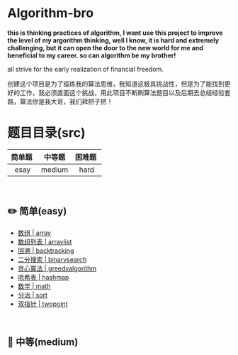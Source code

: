 # Algorithm-bro
**this is thinking practices of algorithm, I want use this project to improve the level of my argorithm thinking, well I know, it is hard and extremely challenging, but it can open the door to the new world for me and beneficial to my career. so can algorithm be my brother!**

all strive for the early realization of financial freedom.

创建这个项目是为了锻炼我的算法思维，我知道这极具挑战性，但是为了能找到更好的工作，我必须直面这个挑战，用此项目不断刷算法题目以及后期去总结经验套路，算法你是我大哥，我们拜把子把！

# 题目目录(src)

| 简单题&nbsp; | 中等题 | 困难题&nbsp;|
| :----: | :----: | :---: |
| esay | medium | hard |

<br>

## :pencil2: 简单(easy)

- [数组 | array](https://github.com/CyC2018/CS-Notes/blob/master/notes/剑指%20Offer%20题解%20-%20目录.md)
- [数组列表 | arraylist](https://github.com/CyC2018/CS-Notes/blob/master/notes/Leetcode%20题解%20-%20目录.md)
- [回溯 | backtracking](https://github.com/CyC2018/CS-Notes/blob/master/notes/算法%20-%20目录.md)
- [二分搜索 | binarysearch](https://github.com/CyC2018/CS-Notes/blob/master/notes/算法%20-%20目录.md)
- [贪心算法 | greedyalgorithm](https://github.com/CyC2018/CS-Notes/blob/master/notes/算法%20-%20目录.md)
- [哈希表 | hashmap](https://github.com/CyC2018/CS-Notes/blob/master/notes/算法%20-%20目录.md)
- [数学 | math](https://github.com/CyC2018/CS-Notes/blob/master/notes/算法%20-%20目录.md)
- [分治 | sort](https://github.com/CyC2018/CS-Notes/blob/master/notes/算法%20-%20目录.md)
- [双指针 | twopoint](https://github.com/CyC2018/CS-Notes/blob/master/notes/算法%20-%20目录.md)

<br>

## :memo: 中等(medium)
